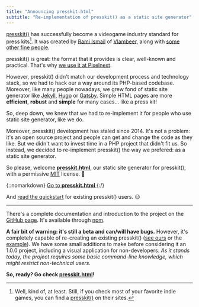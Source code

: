 ```yaml
---
title: "Announcing presskit.html"
subtitle: "Re-implementation of presskit() as a static site generator"
---
```


[presskit()][dopresskit] has successfully become a videogame industry standard for press kits[^standard]. It was created by [Rami Ismail](https://twitter.com/tha_rami) of [Vlambeer](http://www.vlambeer.com), along with [some other fine people](http://www.vlambeer.com/press/sheet.php?p=credits).

presskit() is great: the format that it provides is clear, well-known and practical. That's why [we use it at Pixelnest](/presskit/).

However, presskit() didn't match our development process and technology stack, so we had to hack our a way around its PHP-based codebase. Moreover, like many people nowadays, we grew fond of static site generator like [Jekyll](https://jekyllrb.com/), [Hugo](https://gohugo.io/) or [Gatsby](https://github.com/gatsbyjs/gatsby). Simple HTML pages are more **efficient**, **robust** and **simple** for many cases… like a press kit!

So, deep down, we knew that we had to re-implement it for people who use static site generator, like we do.

Moreover, presskit() development has staled since 2014. It's not a problem: it's an open source project and people can get and change the code as they like. But we didn't want to invest time in a PHP project that didn't fit us. So instead, we decided to re-implement presskit() the way we prefered: as a static site generator.

So please, welcome **[presskit.html][presskithtml]**, our static site generator for presskit(), with a permissive [MIT](https://choosealicense.com/licenses/mit/) license. 🤘

{::nomarkdown}
  <a href="https://github.com/pixelnest/presskit.html"
     class="intent-button intent-button--small intent-button--services intent-button--spacer">
    Go to
    <strong>presskit.html</strong>
  </a>
{:/}

And [read the quickstart][quickstart] for existing presskit() users. 😉

---

There's a complete documentation and introduction to the project on the [GitHub page][presskithtml]. It's available through [npm](https://www.npmjs.com/package/presskit).

**A fair bit of warning: it's still a beta and can/will have bugs.** However, it's completely capable of re-creating an existing presskit() ([see ours](/presskit/) or the [example](http://pixelnest.io/presskit.html/example/)). We have some small additions to make before considering it an 1.0.0 project, including a visual application for non-developers. _As it stands today, the project requires some basic command-line knowledge, which might restrict non-technical users._

**So, ready? Go check [presskit.html][presskithtml]!**


[^standard]: Well, kind of, at least. Still, if you check most of your favorite indie games, you can find a [presskit()][dopresskit] on their sites.


[presskithtml]: https://github.com/pixelnest/presskit.html
[dopresskit]: http://dopresskit.com
[quickstart]: https://github.com/pixelnest/presskit.html#user-content-quickstart-for-existing-presskit-users
